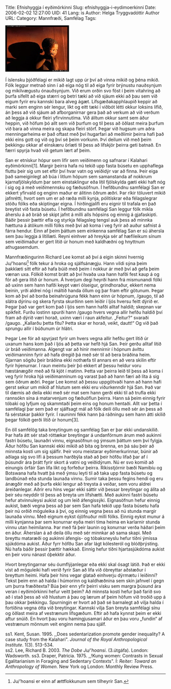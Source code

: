 Title: Efnishyggja í eyðimörkinni
Slug: efnishyggja-i-eydimoerkinni
Date: 2006-02-02 12:27:00
UID: 41
Lang: is
Author: Helga Tryggvadóttir
Author URL: 
Category: Mannfræði, Samfélag
Tags: 

![San barn](75.jpg)

Í íslensku þjóðfélagi er mikið lagt upp úr því að vinna mikið og þéna mikið. Fólk leggur metnað sinn í að eiga nóg til að eiga fyrir brýnustu nauðsynjum og mikilvægustu ónauðsynjum. Við erum orðin svo föst í þeim vítahring að þurfa sífellt að eiga stærri og betri tæki að við sjáum ekki að þau sem við eigum fyrir eru kannski bara alveg ágæt. Lífsgæðakapphlaupið keppir að marki sem enginn sér lengur, líkt og eitt tæki í viðbót létti okkur loksins lífið, án þess að við sjáum að afborganirnar gera það að verkum að við verðum að leggja á okkur fleiri yfirvinnutíma. Við álítum okkur samt sem áður heppin, við höfum þó allt sem við þurfum og til þess að öðlast meira þurfum við bara að vinna meira og skapa fleiri störf. Þegar við hugsum um aðra menningarheima er það oftast með því hugarfari að meðlimir þeirra hafi það ekki eins gott og við og því sé þeim vorkunn. Því deilum við með þeim þekkingu okkar af einskæru örlæti til þess að lífskjör þeirra geti batnað. En færri spyrja hvað við getum lært af þeim.

San er etnískur hópur sem lifir sem veiðimenn og safnarar í Kalahari eyðimörkinni[1]. Margir þeirra hafa nú tekið upp fasta búsetu en upphaflega fluttu þeir sig um set eftir því hvar vatn og veiðidýr var að finna. Þeir eiga það sameiginlegt að búa í litlum hópum sem samanstanda af nokkrum kjarnafjölskyldum þar sem einstaklingur eða lítil fjölskylda gæti ekki haft nóg í sig og á með veiðimennsku og fæðusöfnun. Í hefðbundnu samfélagi San er ekkert yfirvald og enginn maður er álitinn öðrum æðri. Þar ríkir töluvert mikið jafnrétti, hvort sem um er að ræða milli kynja, pólitískrar eða félagslegrar stöðu fólks eða skiptingar eigna. Í hirðingjalífi eru eignir til trafala en það breytist við fasta búsetu. Í hefðbundnu samfélagi San leggur fólk mikla áherslu á að bráð sé skipt jafnt á milli alls hópsins og einnig á gjafaskipti. Báðir þessir þættir efla og styrkja félagsleg tengsl auk þess að minnka hættuna á átökum milli fólks með því að koma í veg fyrir að auður safnist á fárra hendur. Einn af þeim þáttum sem einkenna samfélag San er sú áhersla sem þau leggja á lítillæti. Reyni einhver að hreykja sér af hæfileikum sínum sem veiðimaður er gert lítið úr honum með kaldhæðni og hnyttnum athugasemdum. 

Mannfræðingurinn Richard Lee komst að því á eigin skinni hvernig Ju/’hoansi[^2] fólk tekur á hroka og sjálfsánægju. Hann vildi sýna þeim þakklæti sitt eftir að hafa búið með þeim í nokkur ár með því að gefa þeim vænan uxa. Fólkið komst brátt að því hvaða uxa hann hafði fest kaup á og fór að gera lítið úr honum. Á hverjum degi heyrði hann frá mismunandi fólki að uxinn sem hann hafði keypt væri ólseigur, grindhoraður, ekkert nema beinin, yrði aldrei nóg í máltíð handa öllum og þar fram eftir götunum. Þegar kom að því að borða beinahrúguna fékk hann einn úr hópnum, /gaugo, til að slátra dýrinu og skera fyrsta skurðinn sem leiðir í ljós hversu feitt dýrið er. Þegar það var gert kom það í ljós sem hann hafði alltaf haldið; skepnan var spikfeit. Furðu lostinn spurði hann /gaugo hvers vegna allir hefðu haldið því fram að dýrið væri horað, uxinn væri í raun akfeitur. „Feitur?“ svaraði /gaugo. „Kallarðu þetta fitu? Þetta skar er horað, veikt, dautt!“ Og við það sprungu allir í búðunum úr hlátri. 

Þegar Lee fór að spyrjast fyrir um hvers vegna allir hefðu gert lítið úr uxanum hans kom það í ljós að þetta var hefð hjá San. Þeir gerðu alltaf lítið úr bráð veiðimanna. Algengt var að hinir mennirnir í hópnum ávíttu veiðimanninn fyrir að hafa dregið þá með sér til að bera bráðina heim. Gjarnan sögðu þeir bráðina ekki nothæfa til annars en að vera skilin eftir fyrir hýenurnar. Í raun meintu þeir þó ekkert af þessu heldur voru hæstánægðir með að fá kjöt í matinn. Þetta var þeirra leið til þess að koma í veg fyrir hroka hjá veiðimanninum og varast það að hann færi að líta á sig sem öðrum æðri. Þegar Lee komst að þessu uppgötvaði hann að hann hafi gerst sekur um mikið af hlutum sem ekki eru viðurkenndir hjá San. Það var til dæmis að deila ekki með sér mat sem hann gerði ekki til að trufla ekki rannsókn sína á matarvenjum og fæðuöflun þeirra. Hann sá þeim einnig fyrir tóbaki og lyfjum og skammtaði þeim eins og honum hentaði. Allt var þetta í samfélagi þar sem það er sjálfsagt mál að fólk deili öllu með sér án þess að fá sérstakar þakkir fyrir. Í rauninni fékk hann þá ráðningu sem hann átti skilið þegar fólkið gerði lítið úr honum[3].  

En öll samfélög taka breytingum og samfélag San er þar ekki undanskilið. Þar hafa átt sér stað róttækar breytingar á undanförnum árum með aukinni fastri búsetu, launaðri vinnu, eignasöfnun og ýmsum þáttum sem því fylgja. Áður höfðu San kannski ekki mikið að bíta og brenna, en þá sáu þeir að minnsta kosti um sig sjálfir. Þeir voru meistarar eyðimerkurinnar, búnir að aðlaga sig svo lífi á þessum harðbýla stað að þeir höfðu lifað þar af í þúsundir ára þrátt fyrir skort á vatni og veiðidýrum. Nú er svo komið að einungis örfáir San lifa líkt og forfeður þeirra. Ríkisstjórnir bæði Namibíu og Botswana hafa hvatt þá með ýmsu leyti til að taka upp fasta búsetu og landbúnað eða stunda launaða vinnu. Sumir taka þessu fegins hendi og eru ánægðir með að þurfa ekki lengur að treysta á veiðar, sem voru aldrei áreiðanlegar. Aðrir eru hins vegar ekki sáttir við þessar breytingar og álíta að þeir séu neyddir til þess að breyta um lífshætti. Með aukinni fastri búsetu hefur atvinnuleysi aukist og um leið áfengissýki. Eignasöfnun hefur einnig aukist, bæði vegna þess að þar sem San hafa tekið upp fasta búsetu hafa þeir nú orðið möguleika á því, og einnig vegna þess að nú stunda margir launaða vinnu. Með eignum eykst ójöfnuður milli fólks. Einnig eykst munur á milli kynjanna þar sem konurnar eyða meiri tíma heima en karlarnir stunda vinnu utan heimilanna. Þar með fá þeir launin og konurnar verða háðari þeim en áður. Áherslan á að deila öllu með sér minnkar að sama skapi. Með breyttu mataræði og aukinni áfengis- og tóbaksneyslu hefur tíðni ýmissa sjúkdóma aukist. Áður fyrr höfðu San afar lágt kólesteról og blóðþrýsting. Nú hafa báðir þessir þættir hækkað. Einnig hefur tíðni hjartasjúkdóma aukist en þeir voru nánast óþekktir áður. 

Hvort breytingarnar séu óumflýjanlegar eða ekki skal ósagt látið. Það er ekki víst að möguleiki hafi verið fyrir San að lifa við óbreyttar aðstæður í breyttum heimi. Hafa þeir hins vegar glatað einhverju dýrmætu í leiðinni? Tekst þeim enn að halda í húmorinn og kaldhæðnina sem skín jafnvel í gegn um þurra fræðitexta? Búa þeir enn yfir þeirri visku sem margra þúsund ára veran í eyðimörkinni hefur veitt þeim? Að minnsta kosti hefur það farið svo að í stað þess að við hlustum á þau og lærum af þeim höfum við troðið upp á þau okkar þekkingu. Spurningin er hvort að það sé barnalegt að vilja halda í fortíðina vegna ótta við breytingar. Kannski vilja San breyta samfélagi sínu og öðlast meira af vestrænum lífsgæðum. Eftir að hafa kynnst þeim er ekki aftur snúið. En hvort þau voru hamingjusamari áður en þau voru „fundin“ af vestrænum mönnum veit enginn nema þau sjálf.

[^1]: Þeir tilheyra þremur ríkjum, Namibíu, Botswana og Suður-Afríku.

[^2]: Ju/’hoansi er einn af ættflokkunum sem tilheyrir San.

[^3]: Lee, Richard, 2003. The Dobe Ju/’hoansi. London: Wadsworth.

ss1. Kent, Susan. 1995. ,,Does sedentarization promote gender inequality? A case study from the Kalahari". _Journal of the Royal Anthropological Institute_. 1(3). 513-534.  
ss2. Lee, Richard B. 2003. _The Dobe Ju/’hoansi_. (3.útgáfa). London: Wadsworth. 
ss3. Draper, Patricia. 1975. ,,!Kung women: Contrasts in Sexual Egalitarianism in Foraging and Sedentary Contexts". Í: _Reiter: Toward an Anthropology of Women_. New York og London: Monthly Review Press.

